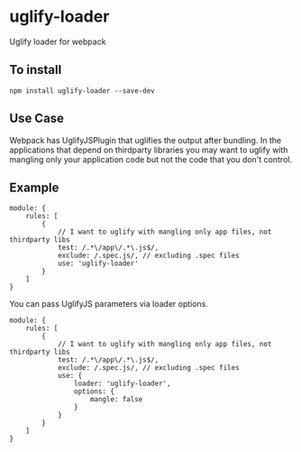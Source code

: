 # uglify-loader
Uglify loader for webpack

To install
---

```
npm install uglify-loader --save-dev
```

Use Case
---
Webpack has UglifyJSPlugin that uglifies the output after bundling.
In the applications that depend on thirdparty libraries you may want to uglify with mangling only your application code but not the code that you don't control.

Example
---
```
module: {
    rules: [
        {
            // I want to uglify with mangling only app files, not thirdparty libs
            test: /.*\/app\/.*\.js$/,
            exclude: /.spec.js/, // excluding .spec files
            use: 'uglify-loader'
        }
    ]
}
```

You can pass UglifyJS parameters via loader options.

```
module: {
    rules: [
        {
            // I want to uglify with mangling only app files, not thirdparty libs
            test: /.*\/app\/.*\.js$/,
            exclude: /.spec.js/, // excluding .spec files
            use: {
                loader: 'uglify-loader',
                options: {
                    mangle: false
                }
            }
        }
    ]
}

```
